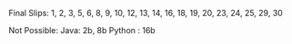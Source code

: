 Final Slips:
1, 2, 3, 5, 6, 8, 9, 10, 12, 13, 14, 16, 18, 19, 20, 23, 24, 25, 29, 30

Not Possible:
Java: 2b, 8b
Python : 16b
